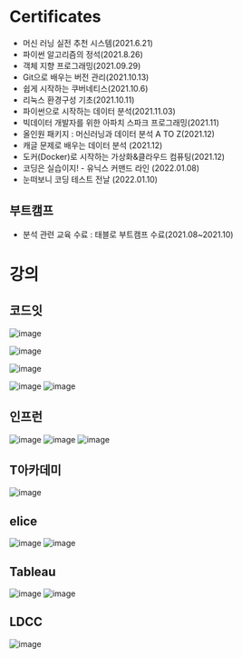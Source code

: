 # Certificates 
- 머신 러닝 실전 추천 시스템(2021.6.21)
- 파이썬 알고리즘의 정석(2021.8.26)
- 객체 지향 프로그래밍(2021.09.29)
- Git으로 배우는 버전 관리(2021.10.13)
- 쉽게 시작하는 쿠버네티스(2021.10.6)
- 리눅스 환경구성 기초(2021.10.11)
- 파이썬으로 시작하는 데이터 분석(2021.11.03)
- 빅데이터 개발자를 위한 아파치 스파크 프로그래밍(2021.11)
- 올인원 패키지 : 머신러닝과 데이터 분석 A TO Z(2021.12)
- 캐글 문제로 배우는 데이터 분석 (2021.12)
- 도커(Docker)로 시작하는 가상화&클라우드 컴퓨팅(2021.12)
- 코딩은 실습이지! - 유닉스 커맨드 라인 (2022.01.08)
- 눈떠보니 코딩 테스트 전날 (2022.01.10)

## 부트캠프
- 분석 관련 교육 수료 : 태블로 부트캠프 수료(2021.08~2021.10)

# 강의
## 코드잇
![image](https://user-images.githubusercontent.com/47103479/135282585-44dd140a-a215-4f58-96c4-fbea4f24615a.png)

![image](https://user-images.githubusercontent.com/47103479/135282542-fc6e0b5b-cd3a-435e-b3e7-34f303e650a1.png)

![image](https://user-images.githubusercontent.com/47103479/135282513-806c2f1d-528d-4f0f-90f8-bd6a5c3c2f1d.png)

![image](https://user-images.githubusercontent.com/47103479/137149539-a29bcf7b-68ef-4ff5-91d7-f94cd47869fd.png)
![image](https://user-images.githubusercontent.com/47103479/148634864-6930d8c9-3ed3-4370-b971-c906e20e0eb9.png)

## 인프런
![image](https://user-images.githubusercontent.com/47103479/136217037-1f20cc63-50dc-402d-86a4-81856a585ee2.png)
![image](https://user-images.githubusercontent.com/47103479/142766914-6f746100-1224-40ff-b52c-7da33dc2ce70.png)
![image](https://user-images.githubusercontent.com/47103479/148762944-8e2d7772-ac3e-4ac1-a879-3a0fac91a413.png)

## T아카데미
![image](https://user-images.githubusercontent.com/47103479/136701444-7c32efeb-9cd3-4350-bb77-406843614f84.png)

## elice
![image](https://user-images.githubusercontent.com/47103479/140085747-6231abf0-e9ee-4ef1-861c-3966285d9733.png)
![image](https://user-images.githubusercontent.com/47103479/145815404-4ca866df-0e2a-4488-b6dc-b59ff7d77700.png)

## Tableau
![image](https://user-images.githubusercontent.com/47103479/140598896-52215369-c431-406c-aa60-6e4dd70df587.png)
![image](https://user-images.githubusercontent.com/47103479/140598871-2b3ac558-ff3e-49f7-bc0a-e4c160fd9ec4.png)

## LDCC
![image](https://user-images.githubusercontent.com/47103479/147409655-07437bdc-91af-454b-bb37-811c576bde32.png)

